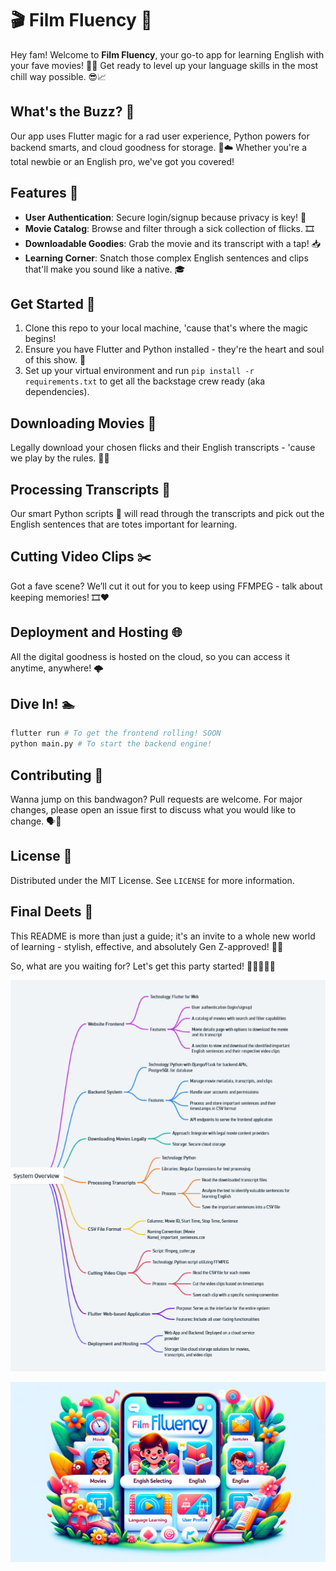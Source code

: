 # 🎬 Film Fluency 🌟

Hey fam! Welcome to **Film Fluency**, your go-to app for learning English with your fave movies! 🍿✨ Get ready to level up your language skills in the most chill way possible. 😎📈

## What's the Buzz? 🐝

Our app uses Flutter magic for a rad user experience, Python powers for backend smarts, and cloud goodness for storage. 🤖☁️ Whether you're a total newbie or an English pro, we've got you covered!

## Features 🚀

- **User Authentication**: Secure login/signup because privacy is key! 🔐
- **Movie Catalog**: Browse and filter through a sick collection of flicks. 🎞️
- **Downloadable Goodies**: Grab the movie and its transcript with a tap! 📥
- **Learning Corner**: Snatch those complex English sentences and clips that'll make you sound like a native. 🎓

## Get Started 🏁

1. Clone this repo to your local machine, 'cause that's where the magic begins!
2. Ensure you have Flutter and Python installed - they're the heart and soul of this show. 💖
3. Set up your virtual environment and run `pip install -r requirements.txt` to get all the backstage crew ready (aka dependencies).

## Downloading Movies 🎥

Legally download your chosen flicks and their English transcripts - 'cause we play by the rules. 📜✅

## Processing Transcripts 📑

Our smart Python scripts 🐍 will read through the transcripts and pick out the English sentences that are totes important for learning.

## Cutting Video Clips ✂️

Got a fave scene? We’ll cut it out for you to keep using FFMPEG - talk about keeping memories! 🎞️❤️

## Deployment and Hosting 🌐

All the digital goodness is hosted on the cloud, so you can access it anytime, anywhere! 🌩️

## Dive In! 🏊

```bash
flutter run # To get the frontend rolling! SOON 
python main.py # To start the backend engine!
```

## Contributing 🤝

Wanna jump on this bandwagon? Pull requests are welcome. For major changes, please open an issue first to discuss what you would like to change. 🗣️🔧

## License 📜

Distributed under the MIT License. See `LICENSE` for more information.

## Final Deets 📢

This README is more than just a guide; it's an invite to a whole new world of learning - stylish, effective, and absolutely Gen Z-approved! 🎉👾

So, what are you waiting for? Let's get this party started! 🥳👩‍💻👨‍💻

![alt text](img/image.png)

![alt text](img/film.jpg)
